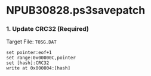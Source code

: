 # NPUB30828.ps3savepatch

### 1. Update CRC32 (Required)

Target File: `TOSG.DAT`

```
set pointer:eof+1
set range:0x00000C,pointer
set [hash]:CRC32
write at 0x000004:[hash]
```

